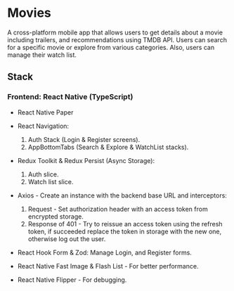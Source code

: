 # Movies

A cross-platform mobile app that allows users to get details about a movie including trailers, and recommendations using TMDB API. Users can search for a specific movie or explore from various categories. Also, users can manage their watch list.

## Stack

### Frontend: React Native (TypeScript)

* React Native Paper

* React Navigation:
  1. Auth Stack (Login & Register screens).
  2. AppBottomTabs (Search & Explore & WatchList stacks).

* Redux Toolkit & Redux Persist (Async Storage):
  1. Auth slice.
  2. Watch list slice.

* Axios - Create an instance with the backend base URL and interceptors:
  1. Request - Set authorization header with an access token from encrypted storage.
  2. Response of 401 - Try to reissue an access token using the refresh token, if succeeded replace the token in storage with the new one, otherwise log out the user.

* React Hook Form & Zod: Manage Login, and Register forms.

* React Native Fast Image & Flash List - For better performance.

* React Native Flipper - For debugging.
